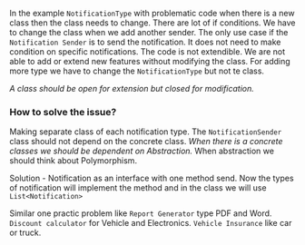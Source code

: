 In the example `NotificationType` with problematic code when there is a new class then the class needs to change. There are lot of if conditions. We have to change the class when we add another sender.
The only use case if the `Notification Sender` is to send the notification. It does not need to make condition on specific notifications.
The code is not extendible. We are not able to add or extend new features without modifying the class. For adding more type we have to change the `NotificationType` but not te class.

*A class should be open for extension but closed for modification.*

### How to solve the issue?
Making separate class of each notification type. The `NotificationSender` class should not depend on the concrete class.
*When there is a concrete classes we should be dependent on Abstraction.*
When abstraction we should think about Polymorphism.

Solution - Notification as an interface with one method send. Now the types of notification will implement the method and in the class we will use `List<Notification>` 

Similar one practic problem like `Report Generator` type PDF and Word. `Discount calculator` for Vehicle and Electronics. `Vehicle Insurance` like car or truck.